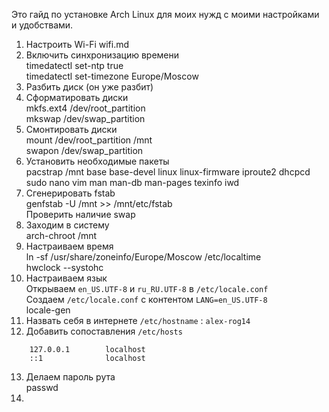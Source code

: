 Это гайд по установке Arch Linux для моих нужд с моими настройками и удобствами.

1. Настроить Wi-Fi wifi.md  
2. Включить синхронизацию времени  
	timedatectl set-ntp true  
	timedatectl set-timezone Europe/Moscow  
3. Разбить диск (он уже разбит)  
4. Сформатировать диски  
	mkfs.ext4 /dev/root_partition  
	mkswap /dev/swap_partition  
5. Смонтировать диски  
	mount /dev/root_partition /mnt  
	swapon /dev/swap_partition  
6. Установить необходимые пакеты  
	pacstrap /mnt base base-devel linux linux-firmware iproute2 dhcpcd sudo nano vim man man-db man-pages texinfo iwd  
7. Сгенерировать fstab  
	genfstab -U /mnt >> /mnt/etc/fstab  
Проверить наличие swap  
8. Заходим в систему  
	arch-chroot /mnt  
9. Настраиваем время  
	ln -sf /usr/share/zoneinfo/Europe/Moscow /etc/localtime  
	hwclock --systohc  
10. Настраиваем язык  
Открываем `en_US.UTF-8` и `ru_RU.UTF-8` в `/etc/locale.conf`  
Создаем `/etc/locale.conf` с контентом `LANG=en_US.UTF-8`  
    locale-gen  
11. Назвать себя в интернете `/etc/hostname` : `alex-rog14`  
12. Добавить сопоставления `/etc/hosts`  
```
    127.0.0.1        localhost  
    ::1              localhost  
```	
13. Делаем пароль рута  
	passwd  
14.  
